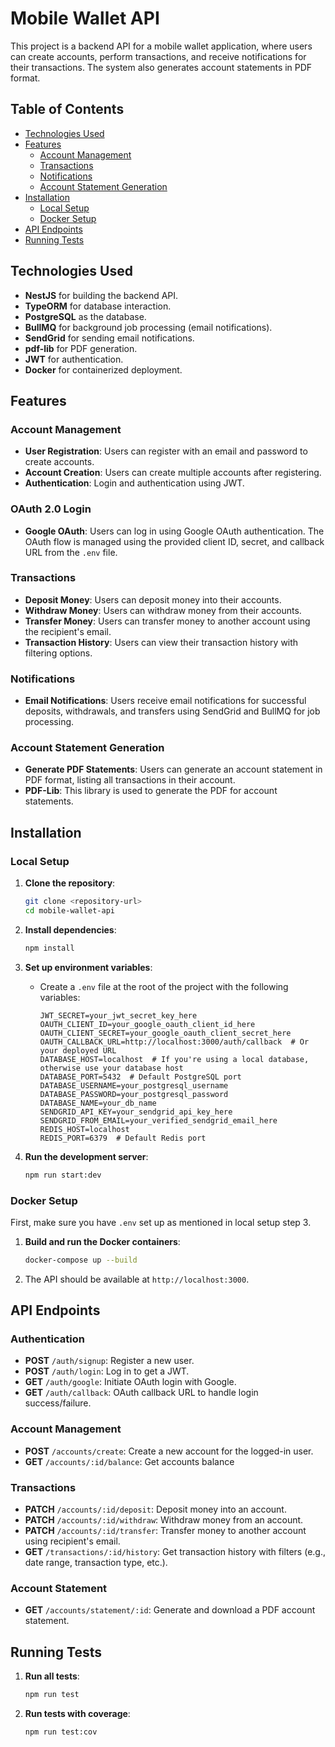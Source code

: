 # Mobile Wallet API

This project is a backend API for a mobile wallet application, where users can create accounts, perform transactions, and receive notifications for their transactions. The system also generates account statements in PDF format.

## Table of Contents

- [Technologies Used](#technologies-used)
- [Features](#features)
  - [Account Management](#account-management)
  - [Transactions](#transactions)
  - [Notifications](#notifications)
  - [Account Statement Generation](#account-statement-generation)
- [Installation](#installation)
  - [Local Setup](#local-setup)
  - [Docker Setup](#docker-setup)
- [API Endpoints](#api-endpoints)
- [Running Tests](#running-tests)

## Technologies Used

- **NestJS** for building the backend API.
- **TypeORM** for database interaction.
- **PostgreSQL** as the database.
- **BullMQ** for background job processing (email notifications).
- **SendGrid** for sending email notifications.
- **pdf-lib** for PDF generation.
- **JWT** for authentication.
- **Docker** for containerized deployment.

## Features

### Account Management
- **User Registration**: Users can register with an email and password to create accounts.
- **Account Creation**: Users can create multiple accounts after registering.
- **Authentication**: Login and authentication using JWT.

### OAuth 2.0 Login
- **Google OAuth**: Users can log in using Google OAuth authentication. The OAuth flow is managed using the provided client ID, secret, and callback URL from the `.env` file.

### Transactions
- **Deposit Money**: Users can deposit money into their accounts.
- **Withdraw Money**: Users can withdraw money from their accounts.
- **Transfer Money**: Users can transfer money to another account using the recipient's email.
- **Transaction History**: Users can view their transaction history with filtering options.

### Notifications
- **Email Notifications**: Users receive email notifications for successful deposits, withdrawals, and transfers using SendGrid and BullMQ for job processing.

### Account Statement Generation
- **Generate PDF Statements**: Users can generate an account statement in PDF format, listing all transactions in their account.
- **PDF-Lib**: This library is used to generate the PDF for account statements.

## Installation

### Local Setup

1. **Clone the repository**:
   ```bash
   git clone <repository-url>
   cd mobile-wallet-api
   ```

2. **Install dependencies**:
   ```bash
   npm install
   ```

3. **Set up environment variables**:
   - Create a `.env` file at the root of the project with the following variables:
     ```
     JWT_SECRET=your_jwt_secret_key_here
     OAUTH_CLIENT_ID=your_google_oauth_client_id_here
     OAUTH_CLIENT_SECRET=your_google_oauth_client_secret_here
     OAUTH_CALLBACK_URL=http://localhost:3000/auth/callback  # Or your deployed URL
     DATABASE_HOST=localhost  # If you're using a local database, otherwise use your database host
     DATABASE_PORT=5432  # Default PostgreSQL port
     DATABASE_USERNAME=your_postgresql_username
     DATABASE_PASSWORD=your_postgresql_password
     DATABASE_NAME=your_db_name
     SENDGRID_API_KEY=your_sendgrid_api_key_here
     SENDGRID_FROM_EMAIL=your_verified_sendgrid_email_here
     REDIS_HOST=localhost
     REDIS_PORT=6379  # Default Redis port
     ```

4. **Run the development server**:
   ```bash
   npm run start:dev
   ```

### Docker Setup

First, make sure you have `.env` set up as mentioned in local setup step 3. 

1. **Build and run the Docker containers**:
   ```bash
   docker-compose up --build
   ```

2. The API should be available at `http://localhost:3000`.

## API Endpoints

### Authentication
- **POST** `/auth/signup`: Register a new user.
- **POST** `/auth/login`: Log in to get a JWT.
- **GET** `/auth/google`: Initiate OAuth login with Google.
- **GET** `/auth/callback`: OAuth callback URL to handle login success/failure.

### Account Management
- **POST** `/accounts/create`: Create a new account for the logged-in user.
- **GET** `/accounts/:id/balance`: Get accounts balance

### Transactions
- **PATCH** `/accounts/:id/deposit`: Deposit money into an account.
- **PATCH** `/accounts/:id/withdraw`: Withdraw money from an account.
- **PATCH** `/accounts/:id/transfer`: Transfer money to another account using recipient's email.
- **GET** `/transactions/:id/history`: Get transaction history with filters (e.g., date range, transaction type, etc.).

### Account Statement
- **GET** `/accounts/statement/:id`: Generate and download a PDF account statement.


## Running Tests

1. **Run all tests**:
   ```bash
   npm run test
   ```

2. **Run tests with coverage**:
   ```bash
   npm run test:cov
   ```
